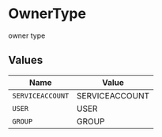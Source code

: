 # OwnerType

owner type


## Values

| Name             | Value            |
| ---------------- | ---------------- |
| `SERVICEACCOUNT` | SERVICEACCOUNT   |
| `USER`           | USER             |
| `GROUP`          | GROUP            |